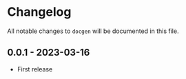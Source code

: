 # Changelog

All notable changes to `docgen` will be documented in this file.

## 0.0.1 - 2023-03-16

- First release
